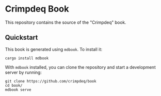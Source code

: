 # Crimpdeq Book

This repository contains the source of the "Crimpdeq" book.

## Quickstart

This book is generated using `mdbook`. To install it:

```
cargo install mdbook
```

With `mdbook` installed, you can clone the repository and start a development server by running:
```
git clone https://github.com/crimpdeq/book
cd book/
mdbook serve
```



